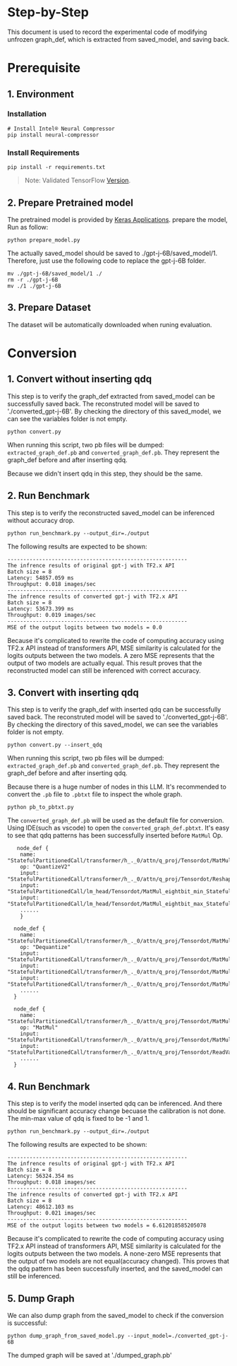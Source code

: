 Step-by-Step
============

This document is used to record the experimental code of modifying unfrozen graph_def, which is extracted from saved_model, and saving back.


# Prerequisite

## 1. Environment

### Installation
```shell
# Install Intel® Neural Compressor
pip install neural-compressor
```

### Install Requirements
```shell
pip install -r requirements.txt
```
> Note: Validated TensorFlow [Version](/docs/source/installation_guide.md#validated-software-environment).

## 2. Prepare Pretrained model

The pretrained model is provided by [Keras Applications](https://keras.io/api/applications/). prepare the model, Run as follow: 
 ```
python prepare_model.py
 ```
The actually saved_model should be saved to ./gpt-j-6B/saved_model/1.
Therefore, just use the following code to replace the gpt-j-6B folder.
 ```
mv ./gpt-j-6B/saved_model/1 ./
rm -r ./gpt-j-6B
mv ./1 ./gpt-j-6B
 ```

## 3. Prepare Dataset
The dataset will be automatically downloaded when runing evaluation.

# Conversion
## 1. Convert without inserting qdq
This step is to verify the graph_def extracted from saved_model can be successfully saved back.
The reconstruted model will be saved to './converted_gpt-j-6B'. 
By checking the directory of this saved_model, we can see the variables folder is not empty.
  ```shell
  python convert.py
  ```
When running this script, two pb files will be dumped: ```extracted_graph_def.pb``` and ```converted_graph_def.pb```. 
They represent the graph_def before and after inserting qdq.

Because we didn't insert qdq in this step, they should be the same.

## 2. Run Benchmark 
This step is to verify the reconstructed saved_model can be inferenced without accuracy drop.
  ```shell
  python run_benchmark.py --output_dir=./output
  ```

The following results are expected to be shown:
  ```shell
  ---------------------------------------------------------
  The infrence results of original gpt-j with TF2.x API
  Batch size = 8
  Latency: 54857.059 ms
  Throughput: 0.018 images/sec
  ---------------------------------------------------------
  The infrence results of converted gpt-j with TF2.x API
  Batch size = 8
  Latency: 53673.399 ms
  Throughput: 0.019 images/sec
  ---------------------------------------------------------
  MSE of the output logits between two models = 0.0
  ```
Because it's complicated to rewrite the code of computing accuracy using TF2.x API instead of transformers API, MSE similarity is calculated for the logits outputs between the two models.
A zero MSE  represents that the output of two models are actually equal.
This result proves that the reconstructed model can still be inferenced with correct accuracy.

## 3. Convert with inserting qdq
This step is to verify the graph_def with inserted qdq can be successfully saved back.
The reconstruted model will be saved to './converted_gpt-j-6B'.
By checking the directory of this saved_model, we can see the variables folder is not empty.
  ```shell
  python convert.py --insert_qdq
  ```

When running this script, two pb files will be dumped: ```extracted_graph_def.pb``` and ```converted_graph_def.pb```. 
They represent the graph_def before and after inserting qdq.

Because there is a huge number of nodes in this LLM. It's recommended to convert the ```.pb``` file to ```.pbtxt``` file to inspect the whole graph.

  ```shell
  python pb_to_pbtxt.py
  ```

The ```converted_graph_def.pb``` will be used as the default file for conversion.
Using IDE(such as vscode) to open the ```converted_graph_def.pbtxt```. It's easy to see that qdq patterns has been successfully inserted before ```MatMul``` Op.

  ```
     node_def {
      name: "StatefulPartitionedCall/transformer/h_._0/attn/q_proj/Tensordot/MatMul_eightbit_quantize_StatefulPartitionedCall/transformer/h_._0/attn/q_proj/Tensordot/Reshape"
      op: "QuantizeV2"
      input: "StatefulPartitionedCall/transformer/h_._0/attn/q_proj/Tensordot/Reshape:output:0"
      input: "StatefulPartitionedCall/lm_head/Tensordot/MatMul_eightbit_min_StatefulPartitionedCall/lm_head/Tensordot/Reshape:output:0"
      input: "StatefulPartitionedCall/lm_head/Tensordot/MatMul_eightbit_max_StatefulPartitionedCall/lm_head/Tensordot/Reshape:output:0"
      ......
      }

    node_def {
      name: "StatefulPartitionedCall/transformer/h_._0/attn/q_proj/Tensordot/MatMul_dequantize"
      op: "Dequantize"
      input: "StatefulPartitionedCall/transformer/h_._0/attn/q_proj/Tensordot/MatMul_eightbit_quantize_StatefulPartitionedCall/transformer/h_._0/attn/q_proj/Tensordot/Reshape:output:0"
      input: "StatefulPartitionedCall/transformer/h_._0/attn/q_proj/Tensordot/MatMul_eightbit_quantize_StatefulPartitionedCall/transformer/h_._0/attn/q_proj/Tensordot/Reshape:output_min:0"
      input: "StatefulPartitionedCall/transformer/h_._0/attn/q_proj/Tensordot/MatMul_eightbit_quantize_StatefulPartitionedCall/transformer/h_._0/attn/q_proj/Tensordot/Reshape:output_max:0"
      ......
    }

    node_def {
      name: "StatefulPartitionedCall/transformer/h_._0/attn/q_proj/Tensordot/MatMul"
      op: "MatMul"
      input: "StatefulPartitionedCall/transformer/h_._0/attn/q_proj/Tensordot/MatMul_dequantize:output:0"
      input: "StatefulPartitionedCall/transformer/h_._0/attn/q_proj/Tensordot/ReadVariableOp:value:0"
      ......
    }
  ```

## 4. Run Benchmark 
This step is to verify the model inserted qdq can be inferenced. And there should be significant accuracy change becuase the calibration is not done. The min-max value of qdq is fixed to be -1 and 1.
  ```shell
  python run_benchmark.py --output_dir=./output
  ```

The following results are expected to be shown:
  ```shell
  ---------------------------------------------------------
  The infrence results of original gpt-j with TF2.x API
  Batch size = 8
  Latency: 56324.354 ms
  Throughput: 0.018 images/sec
  ---------------------------------------------------------
  The infrence results of converted gpt-j with TF2.x API
  Batch size = 8
  Latency: 48612.103 ms
  Throughput: 0.021 images/sec
  ---------------------------------------------------------
  MSE of the output logits between two models = 6.612018585205078
  ```

Because it's complicated to rewrite the code of computing accuracy using TF2.x API instead of transformers API, MSE similarity is calculated for the logits outputs between the two models.
A none-zero MSE represents that the output of two models are not equal(accuracy changed).
This proves that the qdq pattern has been successfully inserted, and the saved_model can still be inferenced.

## 5. Dump Graph
We can also dump graph from the saved_model to check if the conversion is successful:
  ```shell
  python dump_graph_from_saved_model.py --input_model=./converted_gpt-j-6B
  ```
The dumped graph will be saved at './dumped_graph.pb'